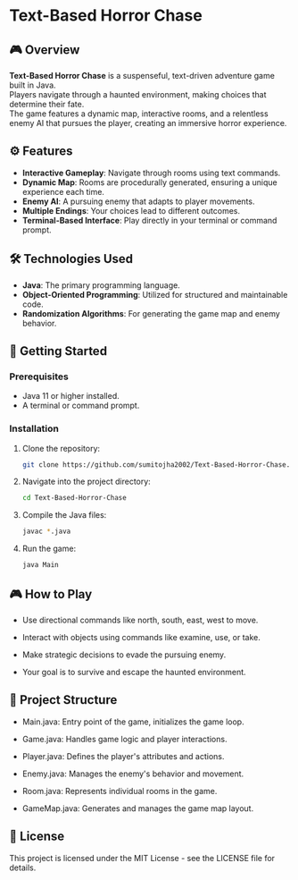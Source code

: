 # Text-Based Horror Chase

## 🎮 Overview

**Text-Based Horror Chase** is a suspenseful, text-driven adventure game built in Java.  
Players navigate through a haunted environment, making choices that determine their fate.  
The game features a dynamic map, interactive rooms, and a relentless enemy AI that pursues the player, creating an immersive horror experience.

## ⚙️ Features

- **Interactive Gameplay**: Navigate through rooms using text commands.
- **Dynamic Map**: Rooms are procedurally generated, ensuring a unique experience each time.
- **Enemy AI**: A pursuing enemy that adapts to player movements.
- **Multiple Endings**: Your choices lead to different outcomes.
- **Terminal-Based Interface**: Play directly in your terminal or command prompt.

## 🛠️ Technologies Used

- **Java**: The primary programming language.
- **Object-Oriented Programming**: Utilized for structured and maintainable code.
- **Randomization Algorithms**: For generating the game map and enemy behavior.

## 🚀 Getting Started

### Prerequisites

- Java 11 or higher installed.
- A terminal or command prompt.

### Installation

1. Clone the repository:
   ```bash
   git clone https://github.com/sumitojha2002/Text-Based-Horror-Chase.git

2. Navigate into the project directory:
   ```bash
   cd Text-Based-Horror-Chase

3. Compile the Java files:
   ```bash
   javac *.java

4. Run the game:
   ```bash
   java Main

## 🎮 How to Play 

 - Use directional commands like north, south, east, west to move.

 - Interact with objects using commands like examine, use, or take.

 - Make strategic decisions to evade the pursuing enemy.

 - Your goal is to survive and escape the haunted environment.

## 📁 Project Structure

 - Main.java: Entry point of the game, initializes the game loop.

 - Game.java: Handles game logic and player interactions.

 - Player.java: Defines the player's attributes and actions.

 - Enemy.java: Manages the enemy's behavior and movement.

 - Room.java: Represents individual rooms in the game.

 - GameMap.java: Generates and manages the game map layout.

## 📄 License

 This project is licensed under the MIT License - see the LICENSE
  file for details.
